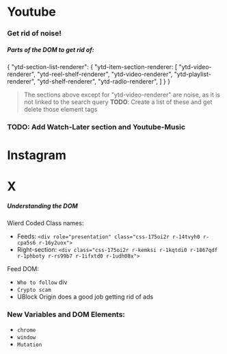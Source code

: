 # Youtube
### Get rid of noise!
##### Parts of the DOM to get rid of:
{
    "ytd-section-list-renderer": {
        "ytd-item-section-renderer: [
            "ytd-video-renderer",
            "ytd-reel-shelf-renderer",
            "ytd-video-renderer",
            "ytd-playlist-renderer",
            "ytd-shelf-renderer",
            "ytd-radio-renderer",
        ]
    }
}
> The sections above except for "ytd-video-renderer" are noise, as it is not linked to the search query 
> **TODO**: Create a list of these and get delete those element tags 

### TODO: Add Watch-Later section and Youtube-Music 

# Instagram

# X
##### Understanding the DOM
Wierd Coded Class names:
- Feeds: `<div role="presentation" class="css-175oi2r r-14tvyh0 r-cpa5s6 r-16y2uox">`
- Right-section: `<div class="css-175oi2r r-kemksi r-1kqtdi0 r-1867qdf r-1phboty r-rs99b7 r-1ifxtd0 r-1udh08x">`

Feed DOM:
- `Who to follow` div
- `Crypto scam`
- UBlock Origin does a good job getting rid of ads


### New Variables and DOM Elements:
- `chrome`
- `window`
- `Mutation`